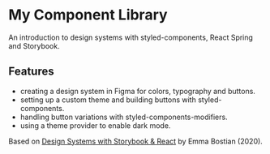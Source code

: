 # My Component Library

An introduction to design systems with styled-components, React Spring and Storybook.

## Features

- creating a design system in Figma for colors, typography and buttons.
- setting up a custom theme and building buttons with styled-components.
- handling button variations with styled-components-modifiers.
- using a theme provider to enable dark mode.

Based on [Design Systems with Storybook & React](https://frontendmasters.com/workshops/design-systems-storybook/) by
Emma Bostian (2020).

